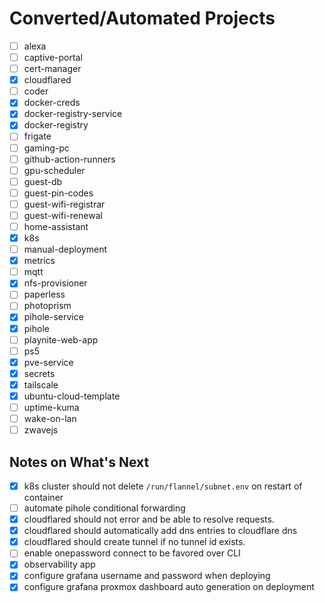 # Converted/Automated Projects

- [ ] alexa
- [ ] captive-portal
- [ ] cert-manager
- [x] cloudflared
- [ ] coder
- [x] docker-creds
- [x] docker-registry-service
- [x] docker-registry
- [ ] frigate
- [ ] gaming-pc
- [ ] github-action-runners
- [ ] gpu-scheduler
- [ ] guest-db
- [ ] guest-pin-codes
- [ ] guest-wifi-registrar
- [ ] guest-wifi-renewal
- [ ] home-assistant
- [x] k8s
- [ ] manual-deployment
- [x] metrics
- [ ] mqtt
- [x] nfs-provisioner
- [ ] paperless
- [ ] photoprism
- [x] pihole-service
- [x] pihole
- [ ] playnite-web-app
- [ ] ps5
- [x] pve-service
- [x] secrets
- [x] tailscale
- [x] ubuntu-cloud-template
- [ ] uptime-kuma
- [ ] wake-on-lan
- [ ] zwavejs

## Notes on What's Next

- [x] k8s cluster should not delete `/run/flannel/subnet.env` on restart of container
- [ ] automate pihole conditional forwarding
- [x] cloudflared should not error and be able to resolve requests.
- [x] cloudflared should automatically add dns entries to cloudflare dns
- [x] cloudflared should create tunnel if no tunnel id exists.
- [ ] enable onepassword connect to be favored over CLI
- [x] observability app
- [x] configure grafana username and password when deploying
- [x] configure grafana proxmox dashboard auto generation on deployment

